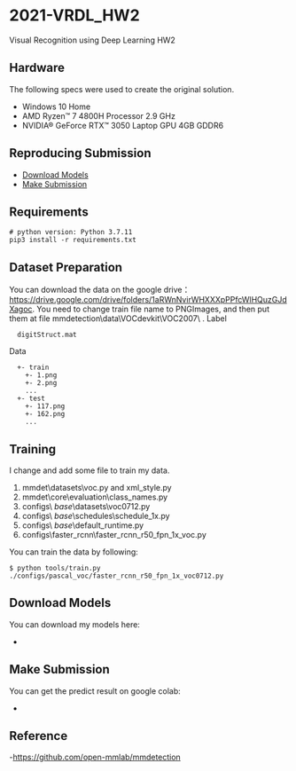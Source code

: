 # 2021-VRDL_HW2
Visual Recognition using Deep Learning HW2

##  Hardware

The following specs were used to create the original solution.

* Windows 10 Home
* AMD Ryzen™ 7 4800H Processor 2.9 GHz
* NVIDIA® GeForce RTX™ 3050 Laptop GPU 4GB GDDR6

## Reproducing Submission

*   [Download Models](#Download-Models)
*   [Make Submission](#Make-Submission)

## Requirements

```train
# python version: Python 3.7.11
pip3 install -r requirements.txt
```

## Dataset Preparation
You can download the data on the google drive：https://drive.google.com/drive/folders/1aRWnNvirWHXXXpPPfcWlHQuzGJdXagoc.
You need to change train file name to PNGImages, and then put them at file mmdetection\data\VOCdevkit\VOC2007\ .
Label 
```label
  digitStruct.mat
```

Data
```data
  +- train
    +- 1.png
    +- 2.png
    ...
  +- test
    +- 117.png
    +- 162.png
    ...
```

## Training
I change and add some file to train my data.
1. mmdet\datasets\voc.py and xml_style.py
2. mmdet\core\evaluation\class_names.py
3. configs\ _base_\datasets\voc0712.py
4. configs\ _base_\schedules\schedule_1x.py
5. configs\ _base_\default_runtime.py
6. configs\faster_rcnn\faster_rcnn_r50_fpn_1x_voc.py

You can train the data by following:

```train
$ python tools/train.py ./configs/pascal_voc/faster_rcnn_r50_fpn_1x_voc0712.py
```

## Download Models

You can download my models here:

- 

## Make Submission

You can get the predict result on google colab:

-

## Reference

-https://github.com/open-mmlab/mmdetection
